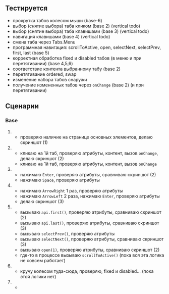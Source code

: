 ## Тестируется

- прокрутка табов колесом мыши (base-6)
- выбор (снятие выбора) таба кликом (base 2) (vertical todo)
- выбор (снятие выбора) таба клавишами (base 3) (vertical todo)
- навигация клавишами (base 4) (vertical todo)
- смена таба через Tabs.Menu
- программная навигация: scrollToActive, open, selectNext, selectPrev, first, last (base 5)
- корректная обработка fixed и disabled табов (в меню и при перетягивании) (base 4,5,6)
- соответствие контента выбранному табу (base 2)
- перетягивание ordered, swap
- изменение набора табов снаружи
- получение измененных табов через `onChange` (base 2) (и при перетягивании)

## Сценарии

### Base

1. * проверяю наличие на странице основных элементов, делаю скриншот (1)
2. * кликаю на 1й таб, проверяю атрибуты, контент, вызов `onChange`, делаю скриншот (2) 
    * кликаю на 1й таб, проверяю атрибуты, контент, вызов `onChange`
3. * нажимаю `Enter`, проверяю атрибуты, сравниваю скриншот (2)
    * нажимаю `Space`, проверяю атрибуты
4. * нажимаю `ArrowRight` 1 раз, проверяю атрибуты 
    * нажимаю `ArrowLeft` 2 раза, нажимаю `Enter`, проверяю атрибуты
    * делаю скриншот (3)
5. * вызываю `api.first()`, проверяю атрибуты, сравниваю скриншот (2)
    * вызываю `api.last()`, проверяю атрибуты, сравниваю скриншот (3)
    * вызываю `selectPrev()`, проверяю атрибуты
    * вызываю `selectNext()`, проверяю атрибуты, сравниваю скриншот (3)
    * вызываю `open(1)`, проверяю атрибуты, сравниваю скриншот (2)
    * где-то в процессе вызываю `scrollToActive()` (пока вся эта логика не совсем работает)
6. * кручу колесом туда-сюда, проверяю, fixed и disabled... (пока этой логики нет)
7. * 

